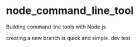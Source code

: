 # node_command_line_tool
Building command line tools with Node.js

creating a new branch is quick and simple. dev test
